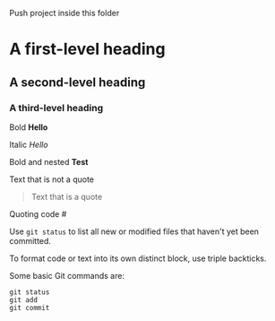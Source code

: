 Push project inside this folder


# A first-level heading
## A second-level heading
### A third-level heading


Bold	**Hello**

Italic	*Hello*

Bold and nested **Test**

Text that is not a quote

> Text that is a quote

Quoting code #

Use `git status` to list all new or modified files that haven't yet been committed.




To format code or text into its own distinct block, use triple backticks.

Some basic Git commands are:
```
git status
git add
git commit
```
